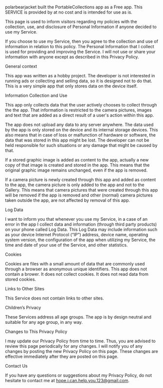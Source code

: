 polarbearjacket built the PortableCollections app as a Free app.
This SERVICE is provided by at no cost and is intended for use as is.
 
This page is used to inform visitors regarding my policies with the collection, use, and disclosure of Personal Information if anyone decided to use my Service.

If you choose to use my Service, then you agree to the collection and use of information in relation to this policy. The Personal Information that I collect is used for providing and improving the Service. I will not use or share your information with anyone except as described in this Privacy Policy.


General context

This app was written as a hobby project. 
The developer is not interested in running ads or collecting and selling data, so it is designed not to do that.
This is a very simple app that only stores data on the device itself.


Information Collection and Use

This app only collects data that the user actively chooses to collect through the the app.
That information is restricted to the camera pictures, images and text that are added as a direct result of a user's action within this app.

The app does not upload any data to any server anywhere. The data used by the app is only stored on the device and its internal storage devices. This also means that in case of loss or malfunction of hardware or software, the data that was stored in this app might be lost. The developer can not be held responsible for such situations or any damage that might be caused by that.

If a stored graphic image is added as content to the app, actually a new copy of that image is created and stored in the app. This means that the original graphic image remains unchanged, even if the app is removed.

If a camera picture is newly created through this app and added as content to the app, the camera picture is only added to the app and not to the Gallery. This means that camera pictures that were created through this app will be removed if the app is removed and other (normal) camera pictures taken outside the app, are not affected by removal of this app.


Log Data

I want to inform you that whenever you use my Service, in a case of an error in the app I collect data and information (through third party products) on your phone called Log Data. This Log Data may include information such as your device Internet Protocol (“IP”) address, device name, operating system version, the configuration of the app when utilizing my Service, the time and date of your use of the Service, and other statistics.


Cookies

Cookies are files with a small amount of data that are commonly used through a browser as anonymous unique identifiers.
This app does not contain a brower. It does not collect cookies. It does not read data from stored cookies. 


Links to Other Sites

This Service does not contain links to other sites.


Children’s Privacy

These Services address all age groups.
The app is by design neutral and suitable for any age group, in any way.


Changes to This Privacy Policy

I may update our Privacy Policy from time to time. Thus, you are advised to review this page periodically for any changes. I will notify you of any changes by posting the new Privacy Policy on this page. These changes are effective immediately after they are posted on this page.


Contact Us

If you have any questions or suggestions about my Privacy Policy, do not hesitate to contact me at hope.i.can.help.you.123@gmail.com. 
